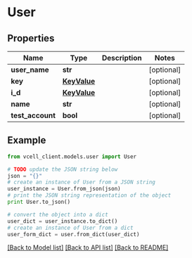 # User


## Properties
Name | Type | Description | Notes
------------ | ------------- | ------------- | -------------
**user_name** | **str** |  | [optional] 
**key** | [**KeyValue**](KeyValue.md) |  | [optional] 
**i_d** | [**KeyValue**](KeyValue.md) |  | [optional] 
**name** | **str** |  | [optional] 
**test_account** | **bool** |  | [optional] 

## Example

```python
from vcell_client.models.user import User

# TODO update the JSON string below
json = "{}"
# create an instance of User from a JSON string
user_instance = User.from_json(json)
# print the JSON string representation of the object
print User.to_json()

# convert the object into a dict
user_dict = user_instance.to_dict()
# create an instance of User from a dict
user_form_dict = user.from_dict(user_dict)
```
[[Back to Model list]](../README.md#documentation-for-models) [[Back to API list]](../README.md#documentation-for-api-endpoints) [[Back to README]](../README.md)


